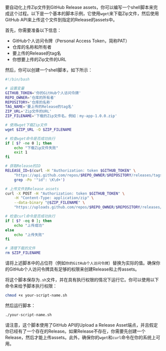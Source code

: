 要自动化上传Zip文件到GitHub Release assets，你可以编写一个shell脚本来完成这个过程。以下是一个基本的脚本示例，它使用`wget`来下载Zip文件，然后使用GitHub API来上传这个文件到指定的Release的assets中。

首先，你需要准备以下信息：
- GitHub个人访问令牌（Personal Access Token，简称PAT）
- 仓库的名称和所有者
- 要上传的Release的tag名
- 你想要上传的Zip文件的URL

然后，你可以创建一个shell脚本，如下所示：

```bash
#!/bin/bash

# 设置变量
GITHUB_TOKEN='你的GitHub个人访问令牌'
REPO_OWNER='仓库的所有者'
REPOSITORY='仓库的名称'
TAG_NAME='要上传的Release的tag名'
ZIP_URL='Zip文件的URL'
ZIP_FILENAME='下载的Zip文件名，例如：my-app-1.0.0.zip'

# 使用wget下载Zip文件
wget $ZIP_URL -O $ZIP_FILENAME

# 检查wget命令是否成功执行
if [ $? -ne 0 ]; then
    echo "下载Zip文件失败"
    exit 1
fi

# 获取Release的ID
RELEASE_ID=$(curl -H "Authorization: token $GITHUB_TOKEN" \
    "https://api.github.com/repos/$REPO_OWNER/$REPOSITORY/releases/tags/$TAG_NAME" | \
    grep -Po '"id": \K\d+')

# 上传文件到Release assets
curl -X POST -H "Authorization: token $GITHUB_TOKEN" \
    -H "Content-Type: application/zip" \
    --data-binary "@$ZIP_FILENAME" \
    "https://uploads.github.com/repos/$REPO_OWNER/$REPOSITORY/releases/$RELEASE_ID/assets?name=$ZIP_FILENAME"

# 检查curl命令是否成功执行
if [ $? -eq 0 ]; then
    echo "上传成功"
else
    echo "上传失败"
fi

# 清理下载的文件
rm $ZIP_FILENAME
```

请将上述脚本中的占位符（例如`你的GitHub个人访问令牌`）替换为实际的值。确保你的GitHub个人访问令牌具有足够的权限来创建Release和上传assets。

将这个脚本保存为`.sh`文件，并在具有执行权限的情况下运行它。你可以使用以下命令来给予脚本执行权限：

```bash
chmod +x your-script-name.sh
```

然后运行脚本：

```bash
./your-script-name.sh
```

请注意，这个脚本使用了GitHub API的Upload a Release Asset端点，并且假定你已经有了一个存在的Release。如果Release不存在，你需要先创建一个Release，然后才能上传assets。此外，确保你的`wget`和`curl`命令在你的系统上可用。